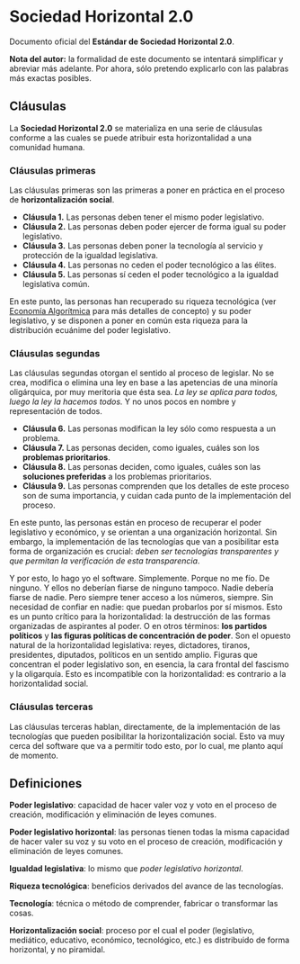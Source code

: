 # Sociedad Horizontal 2.0

Documento oficial del **Estándar de Sociedad Horizontal 2.0**.

**Nota del autor:** la formalidad de este documento se intentará simplificar y abreviar más adelante. Por ahora, sólo pretendo explicarlo con las palabras más exactas posibles.

## Cláusulas


La **Sociedad Horizontal 2.0** se materializa en una serie de cláusulas conforme a las cuales se puede atribuir esta horizontalidad a una comunidad humana.

### Cláusulas primeras

Las cláusulas primeras son las primeras a poner en práctica en el proceso de **horizontalización social**.

- **Cláusula 1.** Las personas deben tener el mismo poder legislativo.
- **Cláusula 2.** Las personas deben poder ejercer de forma igual su poder legislativo.
- **Cláusula 3.** Las personas deben poner la tecnología al servicio y protección de la igualdad legislativa.
- **Cláusula 4.** Las personas no ceden el poder tecnológico a las élites.
- **Cláusula 5.** Las personas sí ceden el poder tecnológico a la igualdad legislativa común.

En este punto, las personas han recuperado su riqueza tecnológica (ver [Economía Algorítmica](https://allnulled.github.io/economics-framework/Macroeconomia.html) para más detalles de concepto) y su poder legislativo, y se disponen a poner en común esta riqueza para la distribución ecuánime del poder legislativo.

### Cláusulas segundas

Las cláusulas segundas otorgan el sentido al proceso de legislar. No se crea, modifica o elimina una ley en base a las apetencias de una minoría oligárquica, por muy meritoria que ésta sea. *La ley se aplica para todos, luego la ley la hacemos todos.* Y no unos pocos en nombre y representación de todos.

- **Cláusula 6.** Las personas modifican la ley sólo como respuesta a un problema.
- **Cláusula 7.** Las personas deciden, como iguales, cuáles son los **problemas prioritarios**.
- **Cláusula 8.** Las personas deciden, como iguales, cuáles son las **soluciones preferidas** a los problemas prioritarios.
- **Cláusula 9.** Las personas comprenden que los detalles de este proceso son de suma importancia, y cuidan cada punto de la implementación del proceso.

En este punto, las personas están en proceso de recuperar el poder legislativo y económico, y se orientan a una organización horizontal. Sin embargo, la implementación de las tecnologías que van a posibilitar esta forma de organización es crucial: *deben ser tecnologías transparentes y que permitan la verificación de esta transparencia*.

Y por esto, lo hago yo el software. Simplemente. Porque no me fío. De ninguno. Y ellos no deberían fiarse de ninguno tampoco. Nadie debería fiarse de nadie. Pero siempre tener acceso a los números, siempre. Sin necesidad de confiar en nadie: que puedan probarlos por sí mismos. Esto es un punto crítico para la horizontalidad: la destrucción de las formas organizadas de aspirantes al poder. O en otros términos: **los partidos políticos** y **las figuras políticas de concentración de poder**. Son el opuesto natural de la horizontalidad legislativa: reyes, dictadores, tiranos, presidentes, diputados, políticos en un sentido amplio. Figuras que concentran el poder legislativo son, en esencia, la cara frontal del fascismo y la oligarquía. Esto es incompatible con la horizontalidad: es contrario a la horizontalidad social.

### Cláusulas terceras

Las cláusulas terceras hablan, directamente, de la implementación de las tecnologías que pueden posibilitar la horizontalización social. Esto va muy cerca del software que va a permitir todo esto, por lo cual, me planto aquí de momento.


## Definiciones

**Poder legislativo**: capacidad de hacer valer voz y voto en el proceso de creación, modificación y eliminación de leyes comunes.

**Poder legislativo horizontal**: las personas tienen todas la misma capacidad de hacer valer su voz y su voto en el proceso de creación, modificación y eliminación de leyes comunes.

**Igualdad legislativa**: lo mismo que *poder legislativo horizontal*.

**Riqueza tecnológica**: beneficios derivados del avance de las tecnologías.

**Tecnología**: técnica o método de comprender, fabricar o transformar las cosas.

**Horizontalización social**: proceso por el cual el poder (legislativo, mediático, educativo, económico, tecnológico, etc.) es distribuido de forma horizontal, y no piramidal.